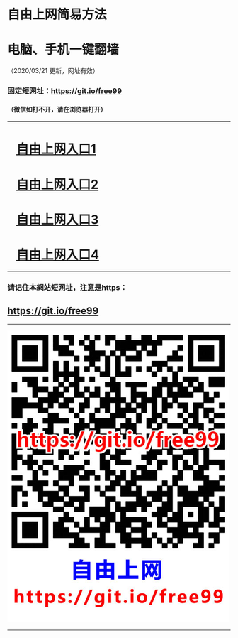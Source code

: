 # 自由上网简易方法

# 电脑、手机一键翻墙

（2020/03/21 更新，网址有效）

### 固定短网址：https://git.io/free99

#### （微信如打不开，请在浏览器打开）


***



# &nbsp;&nbsp; <a href="https://github.com/djerb2399/www/blob/master/README.md" target="_blank">自由上网入口1</a>

# &nbsp;&nbsp; <a href="https://github.com/begood0513/goodnews/blob/master/README.md" target="_blank">自由上网入口2</a>

# &nbsp;&nbsp; <a href="https://d7zxj80mkqia9.cloudfront.net/?88=i5wBxIK9ZaClEso&_bf4Q=8cRFcGz&EJiuruW0Z=28&QcXx_pgn" target="_blank">自由上网入口3</a>
# &nbsp;&nbsp; <a href="https://github.com/oGate2/oo/blob/master/README.md" target="_blank">自由上网入口4</a>

***

### 请记住本網站短网址，注意是https：

## https://git.io/free99


***


<p><img src="https://raw.githubusercontent.com/cunzhen99/zhen99/master/free99.jpg"></p> 

<p></p>

***

